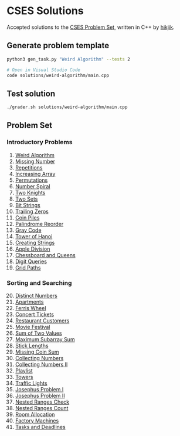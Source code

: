 # CSES Solutions

Accepted solutions to the [CSES Problem Set](https://cses.fi/problemset/), written in C++ by [hikjik](https://cses.fi/user/147386).

## Generate problem template

```bash
python3 gen_task.py "Weird Algorithm" --tests 2

# Open in Visual Studio Code
code solutions/weird-algorithm/main.cpp
```

## Test solution

```bash
./grader.sh solutions/weird-algorithm/main.cpp
```

## Problem Set

### Introductory Problems

1. [Weird Algorithm](/solutions/weird-algorithm/main.cpp)
1. [Missing Number](/solutions/missing-number/main.cpp)
1. [Repetitions](/solutions/repetitions/main.cpp)
1. [Increasing Array](/solutions/increasing-array/main.cpp)
1. [Permutations](/solutions/permutations/main.cpp)
1. [Number Spiral](/solutions/number-spiral/main.cpp)
1. [Two Knights](/solutions/two-knights/main.cpp)
1. [Two Sets](/solutions/two-sets/main.cpp)
1. [Bit Strings](/solutions/bit-strings/main.cpp)
1. [Trailing Zeros](/solutions/trailing-zeros/main.cpp)
1. [Coin Piles](/solutions/coin-piles/main.cpp)
1. [Palindrome Reorder](/solutions/palindrome-reorder/main.cpp)
1. [Gray Code](/solutions/gray-code/main.cpp)
1. [Tower of Hanoi](/solutions/tower-of-hanoi/main.cpp)
1. [Creating Strings](/solutions/creating-strings/main.cpp)
1. [Apple Division](/solutions/apple-division/main.cpp)
1. [Chessboard and Queens](/solutions/chessboard-and-queens/main.cpp)
1. [Digit Queries](/solutions/digit-queries/main.cpp)
1. [Grid Paths](/solutions/grid-paths/main.cpp)

### Sorting and Searching

20. [Distinct Numbers](/solutions/distinct-numbers/main.cpp)
20. [Apartments](/solutions/apartments/main.cpp)
20. [Ferris Wheel](/solutions/ferris-wheel/main.cpp)
20. [Concert Tickets](/solutions/concert-tickets/main.cpp)
20. [Restaurant Customers](/solutions/restaurant-customers/main.cpp)
20. [Movie Festival](/solutions/movie-festival/main.cpp)
20. [Sum of Two Values](/solutions/sum-of-two-values/main.cpp)
20. [Maximum Subarray Sum](/solutions/maximum-subarray-sum/main.cpp)
20. [Stick Lengths](/solutions/stick-lengths/main.cpp)
20. [Missing Coin Sum](/solutions/missing-coin-sum/main.cpp)
20. [Collecting Numbers](/solutions/collecting-numbers/main.cpp)
20. [Collecting Numbers II](/solutions/collecting-numbers-ii/main.cpp)
20. [Playlist](/solutions/playlist/main.cpp)
20. [Towers](/solutions/towers/main.cpp)
20. [Traffic Lights](/solutions/traffic-lights/main.cpp)
20. [Josephus Problem I](/solutions/josephus-problem-i/main.cpp)
20. [Josephus Problem II](/solutions/josephus-problem-ii/main.cpp)
20. [Nested Ranges Check](/solutions/nested-ranges-check/main.cpp)
20. [Nested Ranges Count](/solutions/nested-ranges-count/main.cpp)
20. [Room Allocation](/solutions/room-allocation/main.cpp)
20. [Factory Machines](/solutions/factory-machines/main.cpp)
20. [Tasks and Deadlines](/solutions/tasks-and-deadlines/main.cpp)

